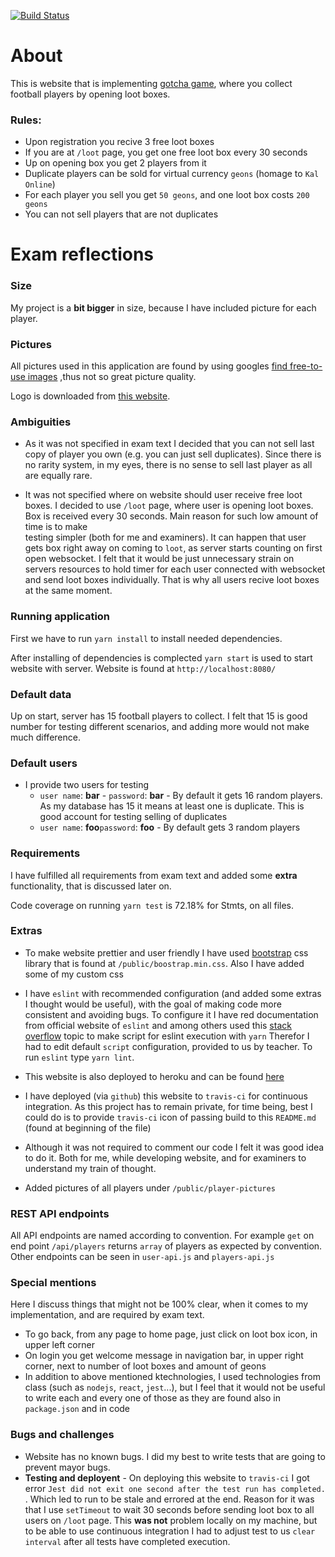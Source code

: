 [![Build Status](https://travis-ci.com/guberArmin/PG6301-1-20V-Exam.svg?token=m6BpjWymm3UWnZ6QxDwC&branch=master)](https://travis-ci.com/guberArmin/PG6301-1-20V-Exam)

# About

This is website that is implementing [gotcha game](https://en.wikipedia.org/wiki/Gacha_game),
where you collect football players by opening loot boxes.
### Rules:
- Upon registration you recive 3 free loot boxes
- If you are at `/loot` page, you get one free loot box every 30 seconds  
- Up on opening box you get 2 players from it
- Duplicate players can be sold for virtual currency `geons` (homage to `Kal Online`)
- For each player you sell you get `50 geons`, and one loot box costs `200 geons`
- You can not sell players that are not duplicates 

# Exam reflections

### Size
My project is a **bit bigger** in size, because I have 
included picture for each player.

### Pictures
All pictures used in this application are found by using 
googles [find free-to-use images](https://support.google.com/websearch/answer/29508?hl=en)
,thus not so great picture quality.

Logo is downloaded from [this website](https://pixabay.com/no/illustrations/tyvegods-boksen-lagre-mystisk-3498166/).

### Ambiguities
- As it was not specified in exam text I decided that you can not sell last copy of 
player you own (e.g. you can just sell duplicates). Since there is no rarity system,
in my eyes, there is no sense to sell last player as all are equally rare.

- It was not specified where on website should user receive free loot boxes. 
I decided to use `/loot` page, where user is opening loot boxes. Box is 
received every 30 seconds. Main reason for such low amount of time is to make  
testing simpler (both for me and examiners). 
It can happen that 
user gets box right away on coming to `loot`, as server starts counting on first open
websocket. I felt that it would be just unnecessary strain on servers resources to hold timer
for each user connected with websocket and send loot boxes individually. That is why all users recive
loot boxes at the same moment.

### Running application
First we have to run `yarn install` to install needed dependencies.

After installing of dependencies is complected `yarn start` is used to start website 
with server. Website is found at `http://localhost:8080/`

### Default data
Up on start, server has 15 football players to collect. I felt that 15 is good number for testing
different scenarios, and adding more would not make much difference.

### Default users
- I provide two users for testing 
   - `user name`: **bar** - `password`: **bar**  - By default it gets 16 
   random players. As my database has 15 it means at least one is duplicate.
   This is good account for testing selling of duplicates 
   - `user name`: **foo**`password`: **foo** - By default gets 3 random players
  
### Requirements
I have fulfilled all requirements from exam text and added some **extra**
functionality, that is discussed later on.

Code coverage on running `yarn test` is  72.18% for Stmts, on all files.

### Extras
- To make website prettier and user friendly I have used [bootstrap](https://getbootstrap.com/)
 css library that is found at `/public/boostrap.min.css`. Also I have added some
of my custom css
 
- I have `eslint` with recommended configuration (and added some extras I thought would be useful),
 with the goal of making code more consistent and avoiding bugs. 
To configure it I have red documentation from official website of `eslint` and among others
used this [stack overflow](https://stackoverflow.com/a/58954380/3532722) topic to make script for eslint execution with `yarn` 
Therefor I had to edit default `script` configuration, provided to us by teacher. To run `eslint` type `yarn lint`.

- This website is also deployed to heroku and can be found [here](https://api-design-exam.herokuapp.com/)

- I have deployed (via `github`) this website to `travis-ci` for continuous integration.
As this project has to remain private, for time being, best I could do is to provide `travis-ci`
icon of passing build to this `README.md` (found at beginning of the file) 

- Although it was not required to comment our code I felt it was good idea to do
it. Both for me, while developing website,  and for examiners to understand my train of thought.
- Added pictures of all players under `/public/player-pictures`

### REST API endpoints

All API endpoints are named according to convention. For example `get` on end point 
`/api/players` returns `array` of players as expected by convention. Other endpoints can be seen
in `user-api.js` and `players-api.js`

### Special mentions
Here I discuss things that might not be 100% clear, when it comes to my implementation, and are required by exam text.
- To go back, from any page to home page, just click on loot box icon, in upper left corner
- On login you get welcome message in navigation bar, in upper right corner, next to number of loot boxes
and amount of geons
- In addition to above mentioned ktechnologies, I used technologies from class (such as `nodejs`, `react`, `jest`...),
 but I feel that it would not be useful  to write each and every one of those 
 as they are found also in `package.json` and in code

### Bugs and challenges
- Website has no known bugs. I did my best to write tests that are going to prevent mayor bugs.
- **Testing and deployent** - 
 On deploying this website to `travis-ci` I got error `Jest did not exit one second after the test run has completed.
`. Which led to run to be stale and errored at the end. Reason for it was that I use `setTimeout` to wait 30 seconds before sending loot box to all
users on `/loot` page. This **was not** problem locally on my machine, but to be able to use
continuous integration I had to adjust test to us `clear interval` after all tests have completed execution.


